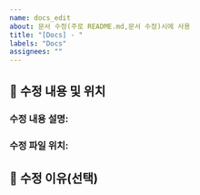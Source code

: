 ```yaml
---
name: docs_edit
about: 문서 수정(주로 README.md,문서 수정)시에 사용
title: "[Docs] - "
labels: "Docs"
assignees: ""
---
```


## 📌 수정 내용 및 위치

<!-- 기존 문서를 수정한 내용 전체 혹은 부분에 대해서 간략히 설명해주시면 됩니다.  -->

<!--
ex:

수정 내용 설명 : README.md 파일 프론트 쪽 build 하는 부분 설명 추가하였습니다.

수정 파일 위치 :
"/README.md",
"/app/frontend/README.md"
-->

### 수정 내용 설명:

### 수정 파일 위치:

## 📝 수정 이유(선택)

<!-- 문서를 수정한 사유가 '있다면' 알려주세요 없으면 생략해도 무방 -->
